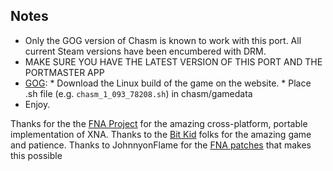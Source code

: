 ## Notes

* Only the GOG version of Chasm is known to work with this port.  All
  current Steam versions have been encumbered with DRM.
* MAKE SURE YOU HAVE THE LATEST VERSION OF THIS PORT AND THE
  PORTMASTER APP
* [GOG](https://www.gog.com/game/chasm):
				* Download the Linux build of the game on the website.
				* Place .sh file (e.g. `chasm_1_093_78208.sh`) in chasm/gamedata
* Enjoy.

Thanks for the the [FNA Project](https://github.com/FNA-XNA/FNA) for the amazing cross-platform, portable implementation of XNA.
Thanks to the [Bit Kid](https://bitkidgames.com/) folks for the amazing game and patience.
Thanks to JohnnyonFlame for the [FNA patches](https://github.com/JohnnyonFlame/FNAPatches) that makes this possible



